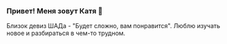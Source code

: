 ### Привет! Меня зовут Катя 👋

Близок девиз ШАДа - "Будет сложно, вам понравится".
Люблю изучать новое и разбираться в чем-то трудном.

